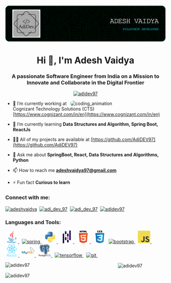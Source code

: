 ![logo](https://github.com/AdiDEV97/AdiDEV97/blob/main/github-header-image.png)

<h1 align="center">Hi 👋, I'm Adesh Vaidya</h1>
<h3 align="center">A passionate Software Engineer from India on a Mission to Innovate and Collaborate in the Digital Frontier</h3>

<!-- <p align="left"> <a href="https://github.com/ryo-ma/github-profile-trophy"><img src="https://github-profile-trophy.vercel.app/?username=adidev97&theme=onedark" alt="adidev97" /></a> </p> -->
<p align="center"> <a href="https://github.com/ryo-ma/github-profile-trophy"><img src="https://github-profile-trophy.vercel.app/?username=adidev97&rank=SECRET,SSS,SS,S,AAA,AA,A,B,C&theme=onedark" alt="adidev97" /></a> </p>

<!--
<p align="left"> <a href="https://github.com/ryo-ma/github-profile-trophy"><img src="https://github-profile-trophy.vercel.app/?username=adidev97&title=Commits&theme=onedark" alt="adidev97" /></a> </p>
<p align="left"> <a href="https://github.com/ryo-ma/github-profile-trophy"><img src="https://github-profile-trophy.vercel.app/?username=adidev97&title=Experience&theme=onedark" alt="adidev97" /></a> </p>
<p align="left"> <a href="https://github.com/ryo-ma/github-profile-trophy"><img src="https://github-profile-trophy.vercel.app/?username=adidev97&title=Followers&theme=onedark" alt="adidev97" /></a> </p>
<p align="left"> <a href="https://github.com/ryo-ma/github-profile-trophy"><img src="https://github-profile-trophy.vercel.app/?username=adidev97&title=Repositories&theme=onedark" alt="adidev97" /></a> </p>
-->

<!--
<table style="border=0px">
  <tr style="border=0px">
    <td style="border=0px"><img src="https://github-profile-trophy.vercel.app/?username=adidev97&title=Experience&theme=onedark" /></td>
    <td style="border=0px"><img src="https://github-profile-trophy.vercel.app/?username=adidev97&title=Experience&theme=onedark" /></td>
    <td style="border=0px"><img src="https://github-profile-trophy.vercel.app/?username=adidev97&title=Experience&theme=onedark" /></td>
    <td style="border=0px"><img src="https://github-profile-trophy.vercel.app/?username=adidev97&title=Experience&theme=onedark" /></td>
  </tr>
 </table>
 -->


<img align="right" alt="coding_animation" width="300" src="https://cdn.dribbble.com/users/461802/screenshots/4753031/media/4711ad8d0ba0dcd367061aa7841f8107.gif" style="border-radius: 20px;" title="Working Hard!!" >

- 🔭 I’m currently working at Cognizant Technology Solutions (CTS) [https://www.cognizant.com/in/en](https://www.cognizant.com/in/en)

- 🌱 I’m currently learning **Data Structures and Algorithm, Spring Boot, ReactJs**

- 👨‍💻 All of my projects are available at [https://github.com/AdiDEV97](https://github.com/AdiDEV97)

- 💬 Ask me about **SpringBoot, React, Data Structures and Algorithms, Python**

- 📫 How to reach me **adeshvaidya97@gmail.com**

- ⚡ Fun fact **Curious to learn**

<h3 align="left">Connect with me:</h3>
<p align="left">
  <a href="https://linkedin.com/in/adeshvaidya" target="blank"><img align="center" src="https://raw.githubusercontent.com/rahuldkjain/github-profile-readme-generator/master/src/images/icons/Social/linked-in-alt.svg" alt="adeshvaidya" height="30" width="40" title="LinkedIn" /></a>&nbsp;
  <a href="https://instagram.com/adi_dev_97" target="blank"><img align="center" src="https://raw.githubusercontent.com/rahuldkjain/github-profile-readme-generator/master/src/images/icons/Social/instagram.svg" alt="adi_dev_97" height="30" width="40" title="Instagram" /></a>&nbsp;
  <a href="https://www.hackerrank.com/adi_dev_97" target="blank"><img align="center" src="https://raw.githubusercontent.com/rahuldkjain/github-profile-readme-generator/master/src/images/icons/Social/hackerrank.svg" alt="adi_dev_97" height="30" width="40" title="Hackerrank" /></a>&nbsp;
  <a href="https://www.leetcode.com/adidev97" target="blank"><img align="center" src="https://raw.githubusercontent.com/rahuldkjain/github-profile-readme-generator/master/src/images/icons/Social/leet-code.svg" alt="adidev97" height="30" width="40" title="LeetCode" /></a>
</p>

<h3 align="left">Languages and Tools:</h3>
<p align="left">
  <a href="https://www.java.com" target="_blank" rel="noreferrer"> <img src="https://raw.githubusercontent.com/devicons/devicon/master/icons/java/java-original.svg" alt="java" width="40" height="40" title="Java" /> </a>&nbsp;
  <a href="https://spring.io/" target="_blank" rel="noreferrer"> <img src="https://www.vectorlogo.zone/logos/springio/springio-icon.svg" alt="spring" width="40" height="40" title="Spring" /> </a>&nbsp;
  <a href="https://www.python.org" target="_blank" rel="noreferrer"> <img src="https://raw.githubusercontent.com/devicons/devicon/master/icons/python/python-original.svg" alt="python" width="40" height="40" title="Python"/> </a>&nbsp;
  <a href="https://pandas.pydata.org/" target="_blank" rel="noreferrer"> <img src="https://raw.githubusercontent.com/devicons/devicon/2ae2a900d2f041da66e950e4d48052658d850630/icons/pandas/pandas-original.svg" alt="pandas" width="40" height="40" title="Pandas"/> </a>&nbsp;
  <a href="https://www.w3.org/html/" target="_blank" rel="noreferrer"> <img src="https://raw.githubusercontent.com/devicons/devicon/master/icons/html5/html5-original-wordmark.svg" alt="html5" width="40" height="40" title="HTML5" /> </a>&nbsp;
  <a href="https://www.w3schools.com/css/" target="_blank" rel="noreferrer"> <img src="https://raw.githubusercontent.com/devicons/devicon/master/icons/css3/css3-original-wordmark.svg" alt="css3" width="40" height="40" title="CSS3" /></a>&nbsp;
  <a href="https://getbootstrap.com" target="_blank" rel="noreferrer"> <img src="https://upload.wikimedia.org/wikipedia/commons/b/b2/Bootstrap_logo.svg" alt="bootstrap" width="40" height="40" title="Bootstrap" /> </a>&nbsp;
  <a href="https://developer.mozilla.org/en-US/docs/Web/JavaScript" target="_blank" rel="noreferrer"> <img src="https://raw.githubusercontent.com/devicons/devicon/master/icons/javascript/javascript-original.svg" alt="javascript" width="40" height="40" title="JavaScript" /> </a>&nbsp;
  <a href="https://reactjs.org/" target="_blank" rel="noreferrer"> <img src="https://raw.githubusercontent.com/devicons/devicon/master/icons/react/react-original-wordmark.svg" alt="react" width="40" height="40" title="React" /> </a>&nbsp;  
  <a href="https://www.mysql.com/" target="_blank" rel="noreferrer"> <img src="https://raw.githubusercontent.com/devicons/devicon/master/icons/mysql/mysql-original-wordmark.svg" alt="mysql" width="40" height="40" title="MySql" /> </a>&nbsp;
  <a href="https://www.postgresql.org" target="_blank" rel="noreferrer"> <img src="https://raw.githubusercontent.com/devicons/devicon/master/icons/postgresql/postgresql-original-wordmark.svg" alt="postgresql" width="40" height="40" title="PostgreSql" /> </a>&nbsp;
  <a href="https://www.tensorflow.org" target="_blank" rel="noreferrer"> <img src="https://www.vectorlogo.zone/logos/tensorflow/tensorflow-icon.svg" alt="tensorflow" width="40" height="40" title="Tensorflow" /> </a>&nbsp;
  <a href="https://git-scm.com/" target="_blank" rel="noreferrer"> <img src="https://www.vectorlogo.zone/logos/git-scm/git-scm-icon.svg" alt="git" width="40" height="40" title="Git" /> </a>&nbsp;
</p>

<p><img align="left" src="https://github-readme-stats.vercel.app/api/top-langs?username=adidev97&show_icons=true&locale=en&layout=compact" alt="adidev97" width="350" /></p>

<p>&nbsp;<img align="center" src="https://github-readme-stats.vercel.app/api?username=adidev97&show_icons=true&locale=en" alt="adidev97" width="380" /></p>

<p><img align="left" src="https://github-readme-streak-stats.herokuapp.com/?user=adidev97&" alt="adidev97" width="350" /></p>

